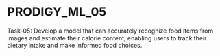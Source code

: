 # PRODIGY_ML_05
Task-05: Develop a model that can accurately recognize food items from images and estimate their calorie content, enabling users to track their dietary intake and make informed food choices.
